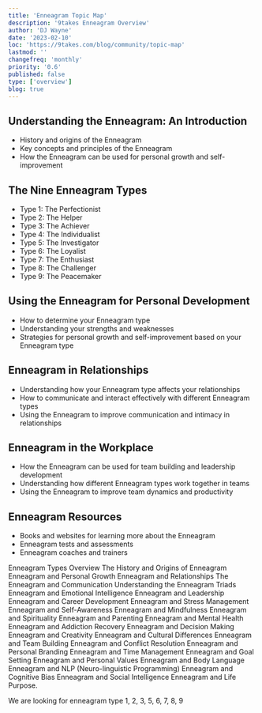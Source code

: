 ```yaml
---
title: 'Enneagram Topic Map'
description: '9takes Enneagram Overview'
author: 'DJ Wayne'
date: '2023-02-10'
loc: 'https://9takes.com/blog/community/topic-map'
lastmod: ''
changefreq: 'monthly'
priority: '0.6'
published: false
type: ['overview']
blog: true
---
```


## Understanding the Enneagram: An Introduction

- History and origins of the Enneagram
- Key concepts and principles of the Enneagram
- How the Enneagram can be used for personal growth and self-improvement

## The Nine Enneagram Types

- Type 1: The Perfectionist
- Type 2: The Helper
- Type 3: The Achiever
- Type 4: The Individualist
- Type 5: The Investigator
- Type 6: The Loyalist
- Type 7: The Enthusiast
- Type 8: The Challenger
- Type 9: The Peacemaker

## Using the Enneagram for Personal Development

- How to determine your Enneagram type
- Understanding your strengths and weaknesses
- Strategies for personal growth and self-improvement based on your Enneagram type

## Enneagram in Relationships

- Understanding how your Enneagram type affects your relationships
- How to communicate and interact effectively with different Enneagram types
- Using the Enneagram to improve communication and intimacy in relationships

## Enneagram in the Workplace

- How the Enneagram can be used for team building and leadership development
- Understanding how different Enneagram types work together in teams
- Using the Enneagram to improve team dynamics and productivity

## Enneagram Resources

- Books and websites for learning more about the Enneagram
- Enneagram tests and assessments
- Enneagram coaches and trainers

Enneagram Types Overview
The History and Origins of Enneagram
Enneagram and Personal Growth
Enneagram and Relationships
The Enneagram and Communication
Understanding the Enneagram Triads
Enneagram and Emotional Intelligence
Enneagram and Leadership
Enneagram and Career Development
Enneagram and Stress Management
Enneagram and Self-Awareness
Enneagram and Mindfulness
Enneagram and Spirituality
Enneagram and Parenting
Enneagram and Mental Health
Enneagram and Addiction Recovery
Enneagram and Decision Making
Enneagram and Creativity
Enneagram and Cultural Differences
Enneagram and Team Building
Enneagram and Conflict Resolution
Enneagram and Personal Branding
Enneagram and Time Management
Enneagram and Goal Setting
Enneagram and Personal Values
Enneagram and Body Language
Enneagram and NLP (Neuro-linguistic Programming)
Enneagram and Cognitive Bias
Enneagram and Social Intelligence
Enneagram and Life Purpose.

We are looking for enneagram type 1, 2, 3, 5, 6, 7, 8, 9
